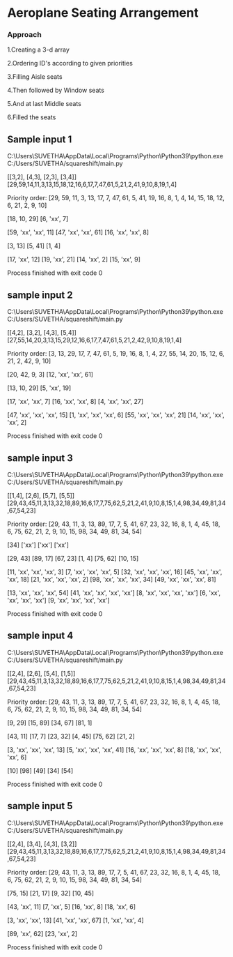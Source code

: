 # Aeroplane Seating Arrangement
### Approach 
1.Creating a 3-d array

2.Ordering ID's according to given priorities

3.Filling Aisle seats 

4.Then followed by Window seats 

5.And at last Middle seats

6.Filled the seats
 
## Sample input 1
C:\Users\SUVETHA\AppData\Local\Programs\Python\Python39\python.exe C:/Users/SUVETHA/squareshift/main.py


[[3,2], [4,3], [2,3], [3,4]]\
[29,59,14,11,3,13,15,18,12,16,6,17,7,47,61,5,21,2,41,9,10,8,19,1,4]


Priority order:  [29, 59, 11, 3, 13, 17, 7, 47, 61, 5, 41, 19, 16, 8, 1, 4, 14, 15, 18, 12, 6, 21, 2, 9, 10] 

[18, 10, 29]
[6, 'xx', 7]


[59, 'xx', 'xx', 11]
[47, 'xx', 'xx', 61]
[16, 'xx', 'xx', 8]


[3, 13]
[5, 41]
[1, 4]


[17, 'xx', 12]
[19, 'xx', 21]
[14, 'xx', 2]
[15, 'xx', 9]



Process finished with exit code 0


## sample input 2
C:\Users\SUVETHA\AppData\Local\Programs\Python\Python39\python.exe C:/Users/SUVETHA/squareshift/main.py


[[4,2], [3,2], [4,3], [5,4]]\
[27,55,14,20,3,13,15,29,12,16,6,17,7,47,61,5,21,2,42,9,10,8,19,1,4]


Priority order:  [3, 13, 29, 17, 7, 47, 61, 5, 19, 16, 8, 1, 4, 27, 55, 14, 20, 15, 12, 6, 21, 2, 42, 9, 10] 

[20, 42, 9, 3]
[12, 'xx', 'xx', 61]


[13, 10, 29]
[5, 'xx', 19]


[17, 'xx', 'xx', 7]
[16, 'xx', 'xx', 8]
[4, 'xx', 'xx', 27]


[47, 'xx', 'xx', 'xx', 15]
[1, 'xx', 'xx', 'xx', 6]
[55, 'xx', 'xx', 'xx', 21]
[14, 'xx', 'xx', 'xx', 2]



Process finished with exit code 0


## sample input 3
C:\Users\SUVETHA\AppData\Local\Programs\Python\Python39\python.exe C:/Users/SUVETHA/squareshift/main.py

[[1,4], [2,6], [5,7], [5,5]]\
[29,43,45,11,3,13,32,18,89,16,6,17,7,75,62,5,21,2,41,9,10,8,15,1,4,98,34,49,81,34,67,54,23]


Priority order:  [29, 43, 11, 3, 13, 89, 17, 7, 5, 41, 67, 23, 32, 16, 8, 1, 4, 45, 18, 6, 75, 62, 21, 2, 9, 10, 15, 98, 34, 49, 81, 34, 54] 

[34]
['xx']
['xx']
['xx']


[29, 43]
[89, 17]
[67, 23]
[1, 4]
[75, 62]
[10, 15]


[11, 'xx', 'xx', 'xx', 3]
[7, 'xx', 'xx', 'xx', 5]
[32, 'xx', 'xx', 'xx', 16]
[45, 'xx', 'xx', 'xx', 18]
[21, 'xx', 'xx', 'xx', 2]
[98, 'xx', 'xx', 'xx', 34]
[49, 'xx', 'xx', 'xx', 81]


[13, 'xx', 'xx', 'xx', 54]
[41, 'xx', 'xx', 'xx', 'xx']
[8, 'xx', 'xx', 'xx', 'xx']
[6, 'xx', 'xx', 'xx', 'xx']
[9, 'xx', 'xx', 'xx', 'xx']



Process finished with exit code 0


## sample input 4
C:\Users\SUVETHA\AppData\Local\Programs\Python\Python39\python.exe C:/Users/SUVETHA/squareshift/main.py


[[2,4], [2,6], [5,4], [1,5]]\
[29,43,45,11,3,13,32,18,89,16,6,17,7,75,62,5,21,2,41,9,10,8,15,1,4,98,34,49,81,34,67,54,23]


Priority order:  [29, 43, 11, 3, 13, 89, 17, 7, 5, 41, 67, 23, 32, 16, 8, 1, 4, 45, 18, 6, 75, 62, 21, 2, 9, 10, 15, 98, 34, 49, 81, 34, 54] 

[9, 29]
[15, 89]
[34, 67]
[81, 1]


[43, 11]
[17, 7]
[23, 32]
[4, 45]
[75, 62]
[21, 2]


[3, 'xx', 'xx', 'xx', 13]
[5, 'xx', 'xx', 'xx', 41]
[16, 'xx', 'xx', 'xx', 8]
[18, 'xx', 'xx', 'xx', 6]


[10]
[98]
[49]
[34]
[54]



Process finished with exit code 0


## sample input 5
C:\Users\SUVETHA\AppData\Local\Programs\Python\Python39\python.exe C:/Users/SUVETHA/squareshift/main.py


[[2,4], [3,4], [4,3], [3,2]]\
[29,43,45,11,3,13,32,18,89,16,6,17,7,75,62,5,21,2,41,9,10,8,15,1,4,98,34,49,81,34,67,54,23]


Priority order:  [29, 43, 11, 3, 13, 89, 17, 7, 5, 41, 67, 23, 32, 16, 8, 1, 4, 45, 18, 6, 75, 62, 21, 2, 9, 10, 15, 98, 34, 49, 81, 34, 54] 

[75, 15]
[21, 17]
[9, 32]
[10, 45]


[43, 'xx', 11]
[7, 'xx', 5]
[16, 'xx', 8]
[18, 'xx', 6]


[3, 'xx', 'xx', 13]
[41, 'xx', 'xx', 67]
[1, 'xx', 'xx', 4]


[89, 'xx', 62]
[23, 'xx', 2]



Process finished with exit code 0




